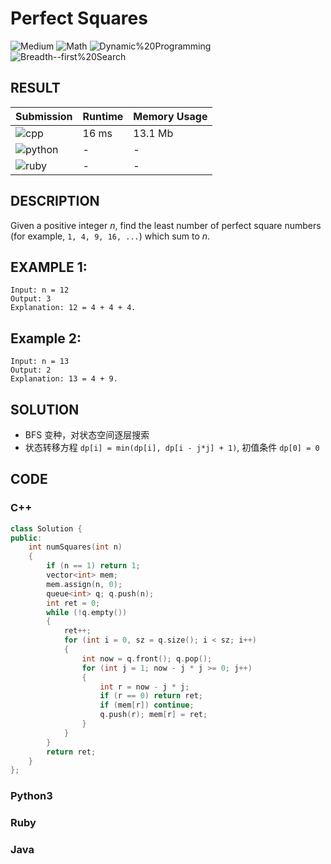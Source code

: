 # Perfect Squares

![Medium](https://img.shields.io/badge/-Medium-f0ad4e.svg) ![Math](https://img.shields.io/badge/-Math-007ec6.svg) ![Dynamic%20Programming](https://img.shields.io/badge/-Dynamic%20Programming-007ec6.svg) ![Breadth--first%20Search](https://img.shields.io/badge/-Breadth--first%20Search-007ec6.svg)

## RESULT

| Submission                                                        | Runtime | Memory Usage |
| ----------------------------------------------------------------- | ------- | ------------ |
| ![cpp](https://img.shields.io/badge/leetcode279-cpp-f34b7d.svg)   | 16 ms   | 13.1 Mb      |
| ![python](https://img.shields.io/badge/leetcode279-py-3572A5.svg) | -       | -            |
| ![ruby](https://img.shields.io/badge/leetcode279-rb-701516.svg)   | -       | -            |

## DESCRIPTION

Given a positive integer *n*, find the least number of perfect square numbers (for example, `1, 4, 9, 16, ...`) which sum to *n*.

## EXAMPLE 1:

```plain
Input: n = 12
Output: 3 
Explanation: 12 = 4 + 4 + 4.
```

## Example 2:

```plain
Input: n = 13
Output: 2
Explanation: 13 = 4 + 9.
```

## SOLUTION

* BFS 变种，对状态空间逐层搜索
* 状态转移方程 `dp[i] = min(dp[i], dp[i - j*j] + 1)`, 初值条件 `dp[0] = 0`

## CODE

### C++

```cpp
class Solution {
public:
    int numSquares(int n)
    {
        if (n == 1) return 1;
        vector<int> mem;
        mem.assign(n, 0);
        queue<int> q; q.push(n);
        int ret = 0;
        while (!q.empty())
        {
            ret++;
            for (int i = 0, sz = q.size(); i < sz; i++)
            {
                int now = q.front(); q.pop();
                for (int j = 1; now - j * j >= 0; j++)
                {
                    int r = now - j * j;
                    if (r == 0) return ret;
                    if (mem[r]) continue;
                    q.push(r); mem[r] = ret;
                }
            }
        }
        return ret;
    }
};
```

### Python3

### Ruby

### Java
